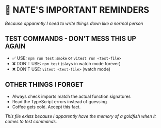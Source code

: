 # 🍩 NATE'S IMPORTANT REMINDERS

_Because apparently I need to write things down like a normal person_

## TEST COMMANDS - DON'T MESS THIS UP AGAIN

- ✅ USE: `npm run test:smoke` or `vitest run <test-file>`
- ❌ DON'T USE: `npm test` (stays in watch mode forever)
- ❌ DON'T USE: `vitest <test-file>` (watch mode)

## OTHER THINGS I FORGET

- Always check imports match the actual function signatures
- Read the TypeScript errors instead of guessing
- Coffee gets cold. Accept this fact.

_This file exists because I apparently have the memory of a goldfish when it comes to test commands._
